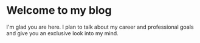 # Welcome to my blog

I'm glad you are here. I plan to talk about my career and professional goals and give you an exclusive look into my mind.
